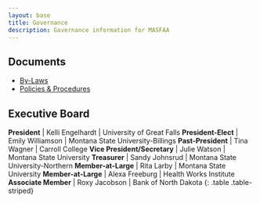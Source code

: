 ```yaml
---
layout: base
title: Governance
description: Governance information for MASFAA
---
```


## Documents

* [By-Laws](bylaws.html)
* [Policies & Procedures](policies.html)

## Executive Board

**President** | Kelli Engelhardt | University of Great Falls
**President-Elect** | Emily Williamson | Montana State University-Billings
**Past-President** | Tina Wagner | Carroll College
**Vice President/Secretary** | Julie Watson | Montana State University
**Treasurer** | Sandy Johnsrud | Montana State University-Northern
**Member-at-Large** | Rita Larby |  Montana State University
**Member-at-Large** | Alexa Freeburg | Health Works Institute
**Associate Member** | Roxy Jacobson | Bank of North Dakota
{: .table .table-striped}